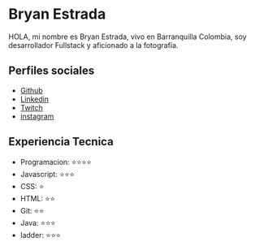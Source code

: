 # Bryan Estrada

HOLA, mi nombre es Bryan Estrada, vivo en Barranquilla Colombia, soy desarrollador Fullstack y aficionado a la fotografía.

## Perfiles sociales

- [Github](https://github.com/Bxtard)
- [Linkedin](https://www.linkedin.com/in/bryan-estrada-1a676522b/)
- [Twitch](https://www.twitch.tv/OrigamiBx)
- [instagram](https://www.instagram.com/bxtrda/)

## Experiencia Tecnica

- Programacion: ⭐️⭐️⭐️⭐️
- Javascript: ⭐️⭐️⭐️
- CSS: ⭐️
- HTML: ⭐️⭐️
- Git: ⭐️⭐️
- Java: ⭐️⭐️⭐️
- ladder: ⭐️⭐️⭐️
